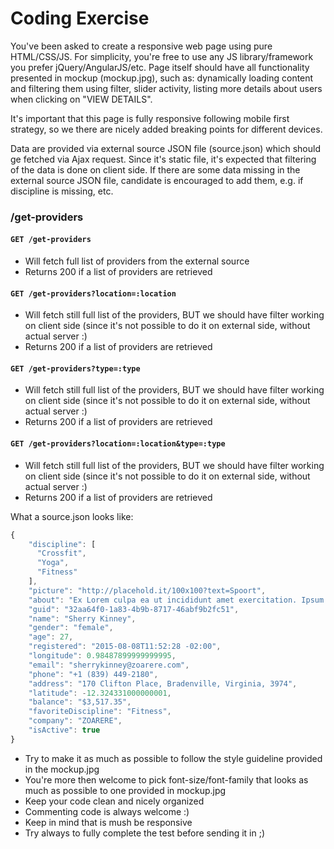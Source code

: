 # Coding Exercise

You've been asked to create a responsive web page using pure HTML/CSS/JS. For simplicity, you're free to use any JS library/framework you prefer jQuery/AngularJS/etc.
Page itself should have all functionality presented in mockup (mockup.jpg), such as: dynamically loading content and filtering them using filter, slider activity,
listing more details about users when clicking on "VIEW DETAILS".

It's important that this page is fully responsive following mobile first strategy, so we there are nicely added breaking points for different devices.

Data are provided via external source JSON file (source.json) which should ge fetched via Ajax request. Since it's static file, it's expected that filtering of the
data is done on client side.
If there are some data missing in the external source JSON file, candidate is encouraged to add them, e.g. if discipline is missing, etc.

### /get-providers

#### ``` GET /get-providers ```
  * Will fetch full list of providers from the external source
  * Returns 200 if a list of providers are retrieved

#### ``` GET /get-providers?location=:location ```
  * Will fetch still full list of the providers, BUT we should have filter working on client side (since it's not possible to do it on external side, without actual server :)
  * Returns 200 if a list of providers are retrieved

#### ``` GET /get-providers?type=:type ```
  * Will fetch still full list of the providers, BUT we should have filter working on client side (since it's not possible to do it on external side, without actual server :)
  * Returns 200 if a list of providers are retrieved

#### ``` GET /get-providers?location=:location&type=:type ```
  * Will fetch still full list of the providers, BUT we should have filter working on client side (since it's not possible to do it on external side, without actual server :)
  * Returns 200 if a list of providers are retrieved

What a source.json looks like:

   ```javascript
   {
       "discipline": [
         "Crossfit",
         "Yoga",
         "Fitness"
       ],
       "picture": "http://placehold.it/100x100?text=Spoort",
       "about": "Ex Lorem culpa ea ut incididunt amet exercitation. Ipsum cillum aute irure ad non tempor ad occaecat excepteur sit qui. Incididunt nisi ut tempor excepteur laborum elit. Occaecat qui consectetur magna do dolor irure adipisicing pariatur. Ut proident voluptate nostrud officia ipsum adipisicing ea amet ea ullamco. Officia nulla duis proident duis enim nisi deserunt duis aliqua enim do.\r\n",
       "guid": "32aa64f0-1a83-4b9b-8717-46abf9b2fc51",
       "name": "Sherry Kinney",
       "gender": "female",
       "age": 27,
       "registered": "2015-08-08T11:52:28 -02:00",
       "longitude": 0.98487899999999995,
       "email": "sherrykinney@zoarere.com",
       "phone": "+1 (839) 449-2180",
       "address": "170 Clifton Place, Bradenville, Virginia, 3974",
       "latitude": -12.324331000000001,
       "balance": "$3,517.35",
       "favoriteDiscipline": "Fitness",
       "company": "ZOARERE",
       "isActive": true
   }
   ```
   
- Try to make it as much as possible to follow the style guideline provided in the mockup.jpg
- You're more then welcome to pick font-size/font-family that looks as much as possible to one provided in mockup.jpg
- Keep your code clean and nicely organized
- Commenting code is always welcome :)
- Keep in mind that is mush be responsive
- Try always to fully complete the test before sending it in ;)
